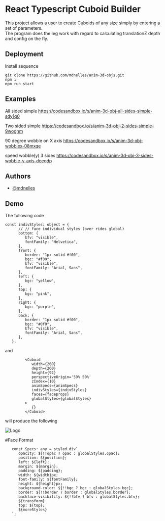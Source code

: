 
# React Typescript Cuboid Builder

This project allows a user to create Cuboids of any size simply by entering a set of parameters.  
The program does the leg work with regard to calculating translationZ depth and config on the fly.



## Deployment

Install sequence

```
git clone https://github.com/mdnelles/anim-3d-objs.git
npm i
npm run start
```

## Examples
All sided simple https://codesandbox.io/s/anim-3d-obj-all-sides-simple-sdy1q0

Two sided simple https://codesandbox.io/s/anim-3d-obj-2-sides-simple-9wognm

90 degree wobble on X axis https://codesandbox.io/s/anim-3d-obj-wobblex-08mxqe

speed wobble(y) 3 sides https://codesandbox.io/s/anim-3d-obj-3-sides-wobble-y-axis-dceqdp

## Authors

- [@mdnelles](https://github.com/mdnelles)


## Demo

The following code

```
const indivStyles: object = {
      // // face individual styles (over rides global)
      bottom: {
         bfv: "visible",
         fontFamily: "Helvetica",
      },
      front: {
         border: "1px solid #f00",
         bgc: "#f00",
         bfv: "visible",
         fontFamily: "Arial, Sans",
      },
      left: {
         bgc: "yellow",
      },
      top: {
         bgc: "pink",
      },
      right: {
         bgc: "purple",
      },
      back: {
         border: "1px solid #f00",
         bgc: "#0f0",
         bfv: "visible",
         fontFamily: "Arial, Sans",
      },
   };
```

and 
```
         <Cuboid
            width={260}
            depth={260}
            height={92}
            perspectiveOrigin='50% 50%'
            zIndex={10}
            animSpecs={animSpecs}
            indivStyles={indivStyles}
            faces={faceprops}
            globalStyles={globalStyles}
         >
            {}
         </Cuboid>
```

will produce the following

![Logo](https://raw.githubusercontent.com/mdnelles/objs-local/main/img.png?token=GHSAT0AAAAAABQVNJ4VATWQM4SI3LXSTDZWYVDOL7Q)

#Face Format
```
   const Specs: any = styled.div`
      opacity: ${!!opac ? opac : globalStyles.opac};
      position: ${position};
      left: ${left};
      margin: ${margin};
      padding: ${padding};
      width: ${width}px;
      font-family: ${fontFamily};
      height: ${height}px;
      background-color: ${!!bgc ? bgc : globalStyles.bgc};
      border: ${!!border ? border : globalStyles.border};
      backface-visibility: ${!!bfv ? bfv : globalStyles.bfv};
      ${transform}
      top: ${top};
      ${moreStyles}
   `;
```
